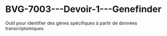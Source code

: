 # BVG-7003---Devoir-1---Genefinder
Outil pour identifier des gènes spécifiques à partir de données transcriptomiques
